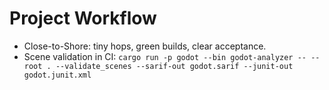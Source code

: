 # Project Workflow

<!-- AUTODOC:BEGIN main -->
- Close-to-Shore: tiny hops, green builds, clear acceptance.
- Scene validation in CI: `cargo run -p godot --bin godot-analyzer -- --root . --validate_scenes --sarif-out godot.sarif --junit-out godot.junit.xml`
<!-- AUTODOC:END main -->

